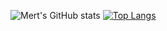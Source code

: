 ![Mert's GitHub stats](https://github-readme-stats.vercel.app/api?username=L0weN&show_icons=true&theme=radical)
[![Top Langs](https://github-readme-stats.vercel.app/api/top-langs/?username=L0weN&langs_count=5)](https://github.com/L0weN/github-readme-stats)
